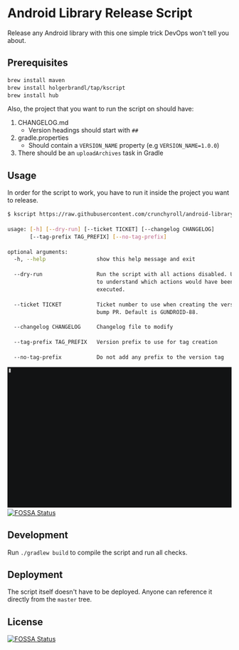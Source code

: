# Android Library Release Script

Release any Android library with this one simple trick DevOps won't tell you about.

## Prerequisites

```bash
brew install maven
brew install holgerbrandl/tap/kscript
brew install hub
```

Also, the project that you want to run the script on should have:

1. CHANGELOG.md
   - Version headings should start with `##`
2. gradle.properties
   - Should contain a `VERSION_NAME` property (e.g `VERSION_NAME=1.0.0`)
3. There should be an `uploadArchives` task in Gradle

## Usage

In order for the script to work, you have to run it inside the project you want to release.

```bash
$ kscript https://raw.githubusercontent.com/crunchyroll/android-library-release-script/master/src/main/kotlin/Release.kt --help

usage: [-h] [--dry-run] [--ticket TICKET] [--changelog CHANGELOG]
       [--tag-prefix TAG_PREFIX] [--no-tag-prefix]

optional arguments:
  -h, --help                show this help message and exit

  --dry-run                 Run the script with all actions disabled. Use this
                            to understand which actions would have been
                            executed.

  --ticket TICKET           Ticket number to use when creating the version
                            bump PR. Default is GUNDROID-88.

  --changelog CHANGELOG     Changelog file to modify

  --tag-prefix TAG_PREFIX   Version prefix to use for tag creation

  --no-tag-prefix           Do not add any prefix to the version tag
```

![example gif](./art/example.gif)
[![FOSSA Status](https://app.fossa.io/api/projects/git%2Bgithub.com%2Fcrunchyroll%2Fandroid-library-release-script.svg?type=shield)](https://app.fossa.io/projects/git%2Bgithub.com%2Fcrunchyroll%2Fandroid-library-release-script?ref=badge_shield)

## Development

Run `./gradlew build` to compile the script and run all checks.

## Deployment

The script itself doesn't have to be deployed. Anyone can reference it directly from the `master` tree.


## License
[![FOSSA Status](https://app.fossa.io/api/projects/git%2Bgithub.com%2Fcrunchyroll%2Fandroid-library-release-script.svg?type=large)](https://app.fossa.io/projects/git%2Bgithub.com%2Fcrunchyroll%2Fandroid-library-release-script?ref=badge_large)